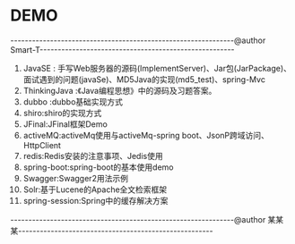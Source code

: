 # DEMO
--------------------------------------------------------------@author Smart-T------------------------------------------------------
 1. JavaSE  : 手写Web服务器的源码(ImplementServer)、Jar包(JarPackage)、面试遇到的问题(javaSe)、MD5Java的实现(md5_test)、spring-Mvc
 2. ThinkingJava  :《Java编程思想》中的源码及习题答案。
 3. dubbo :dubbo基础实现方式
 4. shiro:shiro的实现方式
 5. JFinal:JFinal框架Demo
 6. activeMQ:activeMq使用与activeMq-spring boot、JsonP跨域访问、HttpClient
 7. redis:Redis安装的注意事项、Jedis使用
 8. spring-boot:spring-boot的基本使用demo
 9. Swagger:Swagger2用法示例
 10. Solr:基于Lucene的Apache全文检索框架
 11. spring-session:Spring中的缓存解决方案

--------------------------------------------------------------@author 某某某------------------------------------------------------

